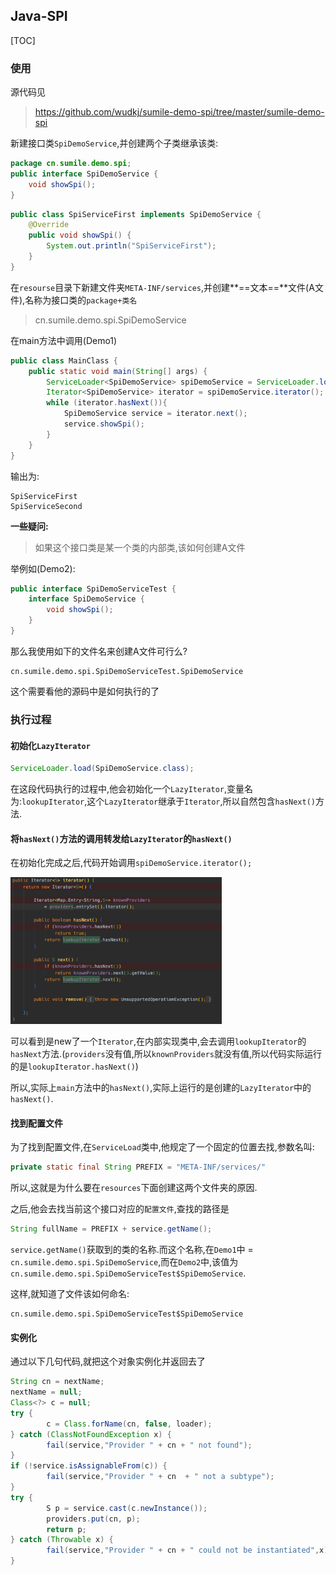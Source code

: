 ## Java-SPI

[TOC]

### 使用

源代码见

>https://github.com/wudkj/sumile-demo-spi/tree/master/sumile-demo-spi

新建接口类`SpiDemoService`,并创建两个子类继承该类:

```java
package cn.sumile.demo.spi;
public interface SpiDemoService {
    void showSpi();
}
```

```java
public class SpiServiceFirst implements SpiDemoService {
    @Override
    public void showSpi() {
        System.out.println("SpiServiceFirst");
    }
}
```

在`resourse`目录下新建文件夹`META-INF/services`,并创建**==文本==**文件(A文件),名称为接口类的`package+类名`

> cn.sumile.demo.spi.SpiDemoService

在main方法中调用(Demo1)

```java
public class MainClass {
    public static void main(String[] args) {
        ServiceLoader<SpiDemoService> spiDemoService = ServiceLoader.load(SpiDemoService.class);
        Iterator<SpiDemoService> iterator = spiDemoService.iterator();
        while (iterator.hasNext()){
            SpiDemoService service = iterator.next();
            service.showSpi();
        }
    }
}
```

输出为:

```
SpiServiceFirst
SpiServiceSecond
```

 **一些疑问:**

> 如果这个接口类是某一个类的内部类,该如何创建A文件

举例如(Demo2):

```java
public interface SpiDemoServiceTest {
    interface SpiDemoService {
        void showSpi();
    }
}
```

那么我使用如下的文件名来创建A文件可行么?

```
cn.sumile.demo.spi.SpiDemoServiceTest.SpiDemoService
```

这个需要看他的源码中是如何执行的了

### 执行过程

#### 初始化`LazyIterator`

```java
ServiceLoader.load(SpiDemoService.class);
```

在这段代码执行的过程中,他会初始化一个`LazyIterator`,变量名为:`lookupIterator`,这个`LazyIterator`继承于`Iterator`,所以自然包含`hasNext()`方法.

#### 将`hasNext()`方法的调用转发给`LazyIterator`的`hasNext()`

在初始化完成之后,代码开始调用`spiDemoService.iterator();`

<img src="img/image-20191227164025118.png" alt="image-20191227164025118" style="zoom:33%;" />

可以看到是new了一个`Iterator`,在内部实现类中,会去调用`lookupIterator`的`hasNext`方法.(`providers`没有值,所以`knownProviders`就没有值,所以代码实际运行的是`lookupIterator.hasNext()`)

所以,实际上`main`方法中的`hasNext()`,实际上运行的是创建的`LazyIterator`中的`hasNext()`.

#### 找到配置文件

为了找到配置文件,在`ServiceLoad`类中,他规定了一个固定的位置去找,参数名叫:

```java
private static final String PREFIX = "META-INF/services/"
```

所以,这就是为什么要在`resources`下面创建这两个文件夹的原因.

之后,他会去找当前这个接口对应的`配置文件`,查找的路径是

```java
String fullName = PREFIX + service.getName();
```

`service.getName()`获取到的类的名称.而这个名称,在`Demo1`中 = `cn.sumile.demo.spi.SpiDemoService`,而在`Demo2`中,该值为`cn.sumile.demo.spi.SpiDemoServiceTest$SpiDemoService`.

这样,就知道了文件该如何命名:

```
cn.sumile.demo.spi.SpiDemoServiceTest$SpiDemoService
```

#### 实例化

通过以下几句代码,就把这个对象实例化并返回去了

```java
String cn = nextName;
nextName = null;
Class<?> c = null;
try {
		c = Class.forName(cn, false, loader);
} catch (ClassNotFoundException x) {
		fail(service,"Provider " + cn + " not found");
}
if (!service.isAssignableFrom(c)) {
		fail(service,"Provider " + cn  + " not a subtype");
}
try {
		S p = service.cast(c.newInstance());
		providers.put(cn, p);
		return p;
} catch (Throwable x) {
		fail(service,"Provider " + cn + " could not be instantiated",x);
}
```



